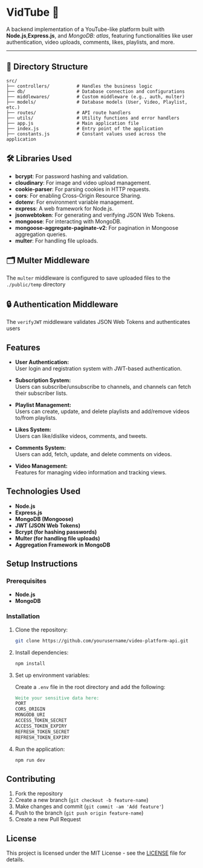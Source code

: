# VidTube 🎥  
A backend implementation of a YouTube-like platform built with **Node.js**,**Express.js**, and *MongoDB: atlas*, featuring functionalities like user authentication, video uploads, comments, likes, playlists, and more.

---

## 📂 Directory Structure

```plaintext
src/
├── controllers/          # Handles the business logic
├── db/                   # Database connection and configurations
├── middlewares/          # Custom middleware (e.g., auth, multer)
├── models/               # Database models (User, Video, Playlist, etc.)
├── routes/               # API route handlers
├── utils/                # Utility functions and error handlers
├── app.js                # Main application file
├── index.js              # Entry point of the application
├── constants.js          # Constant values used across the application
```

## 🛠 Libraries Used

- **bcrypt**: For password hashing and validation.
- **cloudinary**: For image and video upload management.
- **cookie-parser**: For parsing cookies in HTTP requests.
- **cors**: For enabling Cross-Origin Resource Sharing.
- **dotenv**: For environment variable management.
- **express**: A web framework for Node.js.
- **jsonwebtoken**: For generating and verifying JSON Web Tokens.
- **mongoose**: For interacting with MongoDB.
- **mongoose-aggregate-paginate-v2**: For pagination in Mongoose aggregation queries.
- **multer**: For handling file uploads.

## 🗂 Multer Middleware

The `multer` middleware is configured to save uploaded files to the `./public/temp` directory

## 🔒 Authentication Middleware
The `verifyJWT` middleware validates JSON Web Tokens and authenticates users

## Features

- **User Authentication:**  
  User login and registration system with JWT-based authentication.

- **Subscription System:**  
  Users can subscribe/unsubscribe to channels, and channels can fetch their subscriber lists.

- **Playlist Management:**  
  Users can create, update, and delete playlists and add/remove videos to/from playlists.

- **Likes System:**  
  Users can like/dislike videos, comments, and tweets.

- **Comments System:**  
  Users can add, fetch, update, and delete comments on videos.

- **Video Management:**  
  Features for managing video information and tracking views.

## Technologies Used

- **Node.js**
- **Express.js**
- **MongoDB (Mongoose)**
- **JWT (JSON Web Tokens)**
- **Bcrypt (for hashing passwords)**
- **Multer (for handling file uploads)**
- **Aggregation Framework in MongoDB**

## Setup Instructions

### Prerequisites

- **Node.js**
- **MongoDB**

### Installation

1. Clone the repository:

    ```bash
    git clone https://github.com/yourusername/video-platform-api.git
    ```

2. Install dependencies:

    ```bash
    npm install
    ```

3. Set up environment variables:

    Create a `.env` file in the root directory and add the following:

    ```makefile
    Weite your sensitive data here:
    PORT
    CORS_ORIGIN
    MONGODB_URI 
    ACCESS_TOKEN_SECRET
    ACCESS_TOKEN_EXPIRY
    REFRESH_TOKEN_SECRET
    REFRESH_TOKEN_EXPIRY
    ```

4. Run the application:

    ```bash
    npm run dev
    ```

## Contributing

1. Fork the repository
2. Create a new branch (`git checkout -b feature-name`)
3. Make changes and commit (`git commit -am 'Add feature'`)
4. Push to the branch (`git push origin feature-name`)
5. Create a new Pull Request

## License

This project is licensed under the MIT License - see the [LICENSE](LICENSE) file for details.
